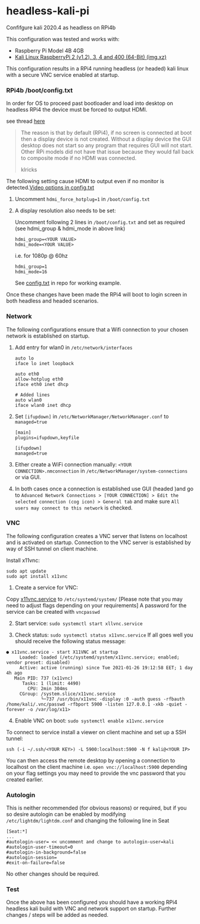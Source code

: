 # headless-kali-pi
Confifgure kali 2020.4 as headless on RPi4b

This configuration was tested and works with:
- Raspberry Pi Model 4B 4GB
- [Kali Linux RaspberryPi 2 (v1.2), 3, 4 and 400 (64-Bit) (img.xz)](https://www.offensive-security.com/kali-linux-arm-images/)



 This configuration results in a RPi4 running headless (or headed) kali linux with a secure VNC service enabled at startup.  


### RPi4b /boot/config.txt

In order for OS to proceed past bootloader and load into desktop on headless RPi4 the device must be forced to output HDMI. 

see thread [here](https://www.raspberrypi.org/forums/viewtopic.php?t=253312)

> The reason is that by default (RPi4), if no screen is connected at boot then a display device is not created. Without a 
> display device the GUI desktop does not start so any program that requires GUI will not start. Other RPi models did not have that issue 
> because they would fall back to composite mode if no HDMI was connected.
>
> klricks

The following setting cause HDMI to output even if no monitor is detected.[Video options in config.txt](https://www.raspberrypi.org/documentation/configuration/config-txt/video.md)

1. Uncomment `hdmi_force_hotplug=1` in `/boot/config.txt`

2. A display resolution also needs to be set:

     Uncomment following 2 lines in `/boot/config.txt` and set as required (see hdmi_group & hdmi_mode in above link)
     ```
     hdmi_group=<YOUR VALUE>
     hdmi_mode=<YOUR VALUE>
     ```
     i.e. for 1080p @ 60hz
     ```
     hdmi_group=1
     hdmi_mode=16
     ```

     See [config.txt](../main/config.txt) in repo for working example.

Once these changes have been made the RPi4 will boot to login screen in both headless and headed scenarios.

### Network
The following configurations ensure that a Wifi connection to your chosen network is established on startup.

1. Add entry for wlan0 in `/etc/network/interfaces`

     ```
     auto lo
     iface lo inet loopback

     auto eth0
     allow-hotplug eth0
     iface eth0 inet dhcp
     
     # Added lines
     auto wlan0 
     iface wlan0 inet dhcp 
     ```
2. Set `[ifupdown]` in `/etc/NetworkManager/NetworkManager.conf` to `managed=true`
     ```
     [main]
     plugins=ifupdown,keyfile

     [ifupdown]
     managed=true
     ```
3. Either create a WiFi connection manually: `<YOUR CONNECTION>.nmconnection` in `/etc/NetworkManager/system-connections`
or via GUI.

4. In both cases once a connection is established use GUI (headed )and go to `Advanced Network Connections > [YOUR CONNECTION] > Edit the selected connection (cog icon) > General tab` and make sure `All users may connect to this network` is checked.


### VNC 
The following configuration creates a VNC server that listens on localhost and is activated on startup. Connection to the VNC server is established by way of SSH tunnel on client machine.

Install x11vnc:
```
sudo apt update
sudo apt install x11vnc
```
1. Create a service for VNC:

Copy [x11vnc.service](../main/x11vnc.service) to `/etc/systemd/system/` [Please note that you may need to adjust flags depending on your requirements] A password for the service can be created with `vncpasswd` 

2. Start service: `sudo systemctl start xllvnc.service`

3. Check status: `sudo systemctl status x11vnc.service`
If all goes well you should receive the following status message:

```
● x11vnc.service - start X11VNC at startup
     Loaded: loaded (/etc/systemd/system/x11vnc.service; enabled; vendor preset: disabled)
     Active: active (running) since Tue 2021-01-26 19:12:58 EET; 1 day 4h ago
   Main PID: 737 (x11vnc)
      Tasks: 1 (limit: 4490)
        CPU: 2min 304ms
     CGroup: /system.slice/x11vnc.service
             └─737 /usr/bin/x11vnc -display :0 -auth guess -rfbauth /home/kali/.vnc/passwd -rfbport 5900 -listen 127.0.0.1 -xkb -quiet -forever -o /var/log/x11>
```
4. Enable VNC on boot: `sudo systemctl enable x11vnc.service`

To connect to service install a viewer on client machine and set up a SSH tunnel:

`ssh (-i ~/.ssh/<YOUR KEY>) -L 5900:localhost:5900 -N f kali@<YOUR IP>`

You can then access the remote desktop by opening a connection to localhost on the client machine i.e. `open vnc://localhost:5900` depending on your flag settings you may need to provide the vnc password that you created earlier.


### Autologin
This is neither recommended (for obvious reasons) or required, but if you so desire autologin can be enabled by modifying
`/etc/lightdm/lightdm.conf` and changing the following line in Seat
```
[Seat:*]
...
#autologin-user= << uncomment and change to autologin-user=kali
#autologin-user-timeout=0
#autologin-in-background=false
#autologin-session=
#exit-on-failure=false
```
No other changes should be required.

### Test

Once the above has been configured you should have a working RPi4 headless kali build with VNC and network support on startup. 
Further changes / steps will be added as needed.






